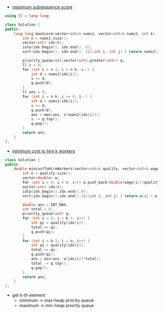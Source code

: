 - [maximum subsequence score](https://leetcode.com/problems/maximum-subsequence-score/description/)
```cpp
using ll = long long;

class Solution {
public:
    long long maxScore(vector<int>& nums1, vector<int>& nums2, int k) {
        int n = nums1.size();
        vector<int> idx(n);
        iota(idx.begin(), idx.end(), 0);
        sort(idx.begin(), idx.end(), [&](int i, int j) { return nums2[i] < nums2[j]; });

        priority_queue<int,vector<int>,greater<int>> q;
        ll s = 0;
        for (int i = n-1; i > n-k; i--) {
            int d = nums1[idx[i]];
            s += d;
            q.push(d);
        }
        ll ans = 0;
        for (int i = n-k; i >= 0; i--) {
            int d = nums1[idx[i]];
            s += d;
            q.push(d);
            ans = max(ans, s*nums2[idx[i]]);
            s -= q.top();
            q.pop();
        }
        return ans;
    }
};
```
- [minimum cost to hire k workers](https://leetcode.com/problems/minimum-cost-to-hire-k-workers/description/)
```cpp
class Solution {
public:
    double mincostToHireWorkers(vector<int>& quality, vector<int>& wage, int k) {
        int n = quality.size();
        vector<double> w;
        for (int i = 0; i < n; i++) w.push_back(double(wage[i])/quality[i]); // compare worker's efficiency
        vector<int> idx(n);
        iota(idx.begin(),idx.end(),0);
        sort(idx.begin(),idx.end(),[&](int i, int j) { return w[i] < w[j]; }); // increasing efficiency

        double ans = INT_MAX;
        int total = 0;
        priority_queue<int> q;
        for (int i = 0; i < k-1; i++) {
            int qi = quality[idx[i]];
            total += qi;
            q.push(qi);
        }
        for (int i = k-1; i < n; i++) {
            int qi = quality[idx[i]];
            total += qi;
            q.push(qi);
            ans = min(ans, w[idx[i]]*total);
            total -= q.top();
            q.pop();
        }
        return ans;
    }
};
```
- get k-th element
	- minimum -> max-heap priority queue
	- maximum -> min-heap priority queue